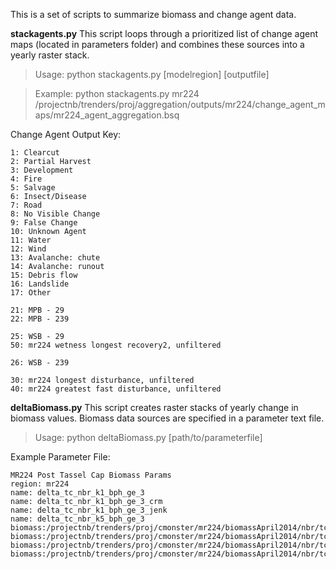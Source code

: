 This is a set of scripts to summarize biomass and change agent data.

**stackagents.py**
This script loops through a prioritized list of change agent maps (located in parameters folder) and combines these sources into a yearly raster stack. 

>Usage: python stackagents.py [modelregion] [outputfile]

>Example: python stackagents.py mr224 /projectnb/trenders/proj/aggregation/outputs/mr224/change_agent_maps/mr224_agent_aggregation.bsq

Change Agent Output Key:
```
1: Clearcut
2: Partial Harvest
3: Development
4: Fire
5: Salvage
6: Insect/Disease
7: Road
8: No Visible Change
9: False Change
10: Unknown Agent
11: Water
12: Wind
13: Avalanche: chute
14: Avalanche: runout
15: Debris flow
16: Landslide
17: Other

21: MPB - 29
22: MPB - 239

25: WSB - 29
50: mr224 wetness longest recovery2, unfiltered

26: WSB - 239

30: mr224 longest disturbance, unfiltered
40: mr224 greatest fast disturbance, unfiltered
```




**deltaBiomass.py**
This script creates raster stacks of yearly change in biomass values. Biomass data sources are specified in a parameter text file.

>Usage: python deltaBiomass.py [path/to/parameterfile]

Example Parameter File:
```
MR224 Post Tassel Cap Biomass Params
region: mr224
name: delta_tc_nbr_k1_bph_ge_3
name: delta_tc_nbr_k1_bph_ge_3_crm
name: delta_tc_nbr_k1_bph_ge_3_jenk
name: delta_tc_nbr_k5_bph_ge_3
biomass:/projectnb/trenders/proj/cmonster/mr224/biomassApril2014/nbr/tc_nbr_k1/bph_ge_3
biomass:/projectnb/trenders/proj/cmonster/mr224/biomassApril2014/nbr/tc_nbr_k1/bph_ge_3_crm
biomass:/projectnb/trenders/proj/cmonster/mr224/biomassApril2014/nbr/tc_nbr_k1/bph_ge_3_jenk
biomass:/projectnb/trenders/proj/cmonster/mr224/biomassApril2014/nbr/tc_nbr_k5/bph_ge_3
```
